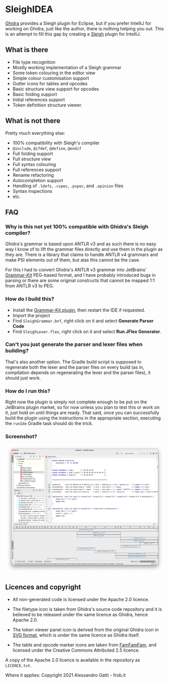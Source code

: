 # SleighIDEA

[Ghidra](https://ghidra-sre.org/) provides a Sleigh plugin for Eclipse, but if you prefer IntelliJ for working on
Ghidra, just like the author, there is nothing helping you out. This is an attempt to fill this gap by creating
a [Sleigh](https://ghidra.re/courses/languages/html/sleigh.html) plugin for IntelliJ.

## What is there

* File type recognition
* Mostly working implementation of a Sleigh grammar
* Some token colouring in the editor view
* Simple colour customisation support
* Gutter icons for tables and opcodes
* Basic structure view support for opcodes
* Basic folding support
* Initial references support
* Token definition structure viewer.

## What is not there

Pretty much everything else:

* 100% compatibility with Sleigh's compiler
* `@include`, `@ifdef`, `@define`, `@endif`
* Full folding support
* Full structure view
* Full syntax colouring
* Full references support
* Rename refactoring
* Autocompletion support
* Handling of `.ldefs`, `.cspec`, `.pspec`, and `.opinion` files
* Syntax inspections
* etc.

## FAQ

### Why is this not yet 100% compatible with Ghidra's Sleigh compiler?

Ghidra's grammar is based upon ANTLR v3 and as such there is no easy way I know of to lift the grammar files directly
and use them in the plugin as they are. There is a library that claims to handle ANTLR v4 grammars and make PSI elements
out of them, but alas this cannot be the case.

For this I had to convert Ghidra's ANTLR v3 grammar into
JetBrains' [Grammar-Kit](https://github.com/JetBrains/Grammar-Kit) PEG-based format, and I have probably introduced bugs
in parsing or there are some original constructs that cannot be mapped 1:1 from ANTLR v3 to PEG.

### How do I build this?

* Install the [Grammar-Kit plugin](https://plugins.jetbrains.com/plugin/6606-grammar-kit/), then restart the IDE if
  requested.
* Import the project
* Find `SleighGrammar.bnf`, right click on it and select **Generate Parser Code**
* Find `SleighLexer.flex`, right click on it and select **Run JFlex Generator**.

### Can't you just generate the parser and lexer files when building?

That's also another option. The Gradle build script is supposed to regenerate both the lexer and the parser files on
every build (as in, compilation depends on regenerating the lexer and the parser files), it should just work.

### How do I run this?

Right now the plugin is simply not complete enough to be put on the JetBrains plugin market, so for now unless you plan
to test this or work on it, just hold on until things are ready. That said, once you can successfully build the plugin
using the instructions in the appropriate section, executing the `runIde` Gradle task should do the trick.

### Screenshot?

![](screenshot.png)

## Licences and copyright

* All non-generated code is licensed under the Apache 2.0 licence.

* The filetype icon is taken from Ghidra's source code repository and it is believed to be released under the same
  licence as Ghidra, hence Apache 2.0.
* The token viewer panel icon is derived from the original Ghidra icon
  in [SVG format](https://github.com/NationalSecurityAgency/ghidra/discussions/3709#discussioncomment-1763882), which is
  under the same licence as Ghidra itself.
* The table and opcode marker icons are taken from [FamFamFam](http://www.famfamfam.com/lab/icons/silk/), and licensed
  under the Creative Commons Attributed 2.5 licence.

A copy of the Apache 2.0 licence is available in the repository as `LICENCE.txt`.

Where it applies: Copyright 2021 Alessandro Gatti - frob.it